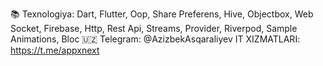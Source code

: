 📚 Texnologiya: Dart, Flutter, Oop, Share Preferens, Hive, Objectbox, Web Socket, Firebase, Http, Rest Api, Streams, Provider, Riverpod, Sample Animations,  Bloc
🇺🇿 Telegram: @AzizbekAsqaraliyev
IT XIZMATLARI:
https://t.me/appxnext
